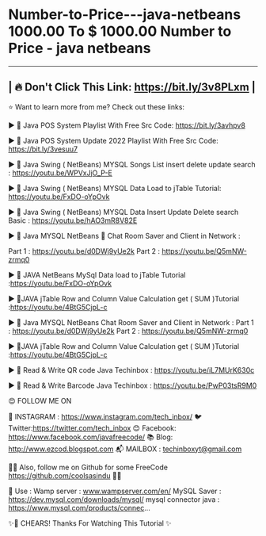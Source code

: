 # Number-to-Price---java-netbeans 1000.00 To  $ 1000.00 Number to Price - java netbeans

-----------------------------------------------------------------------------------------------------------------
|               🔥       Don't Click This Link: https://bit.ly/3v8PLxm                        |
-----------------------------------------------------------------------------------------------------------------



⭐️ Want to learn more from me? Check out these links:

►  🔵 Java POS System Playlist With Free Src Code: https://bit.ly/3avhpv8 
   
►  🔴  Java POS System Update 2022 Playlist With Free Src Code: https://bit.ly/3vesuu7

►  🔵  Java Swing ( NetBeans) MYSQL Songs List insert delete update search : https://youtu.be/WPVxJjO_P-E

   ►  🔴   Java Swing ( NetBeans) MYSQL  Data Load to jTable Tutorial: https://youtu.be/FxDO-oYpOvk

►  🔵  Java Swing ( NetBeans) MYSQL Data  Insert  Update Delete search Basic :  https://youtu.be/hAO3mR8V82E

►  🔴   Java MYSQL NetBeans 📱 Chat Room Saver and Client in Network : 

  Part 1 : https://youtu.be/d0DWj9yUe2k  Part 2 :  https://youtu.be/Q5mNW-zrmq0

►  🔵  JAVA NetBeans MySql Data load to jTable Tutorial :https://youtu.be/FxDO-oYpOvk

►  🔴JAVA jTable Row and Column Value Calculation get ( SUM )Tutorial :https://youtu.be/4BtG5CjpL-c

►  🔵  Java MYSQL NetBeans Chat Room Saver and Client in Network :
 Part 1 :  https://youtu.be/d0DWj9yUe2k  Part 2 :  https://youtu.be/Q5mNW-zrmq0

►  🔴JAVA jTable Row and Column Value Calculation get ( SUM )Tutorial :https://youtu.be/4BtG5CjpL-c
   
►  🔵  Read & Write QR code Java  Techinbox : https://youtu.be/iL7MUrK630c

►  🔴  Read & Write Barcode Java  Techinbox : https://youtu.be/PwP03tsR9M0

😍 FOLLOW ME ON 

   🌈 INSTAGRAM : https://www.instagram.com/tech_inbox/
   🐦 Twitter:https://twitter.com/tech_inbox
   😊 Facebook: https://www.facebook.com/javafreecode/
   📚  Blog: http://www.ezcod.blogspot.com
   📬  MAILBOX  : techinboxyt@gmail.com

✌🏽 Also, follow me on Github for some FreeCode https://github.com/coolsasindu ✌🏽

👻 Use :
Wamp server : www.wampserver.com/en/
MySQL Saver : https://dev.mysql.com/downloads/mysql/
mysql connector java : https://www.mysql.com/products/connec...

✨🥤 CHEARS!  Thanks For Watching This Tutorial  ✨

